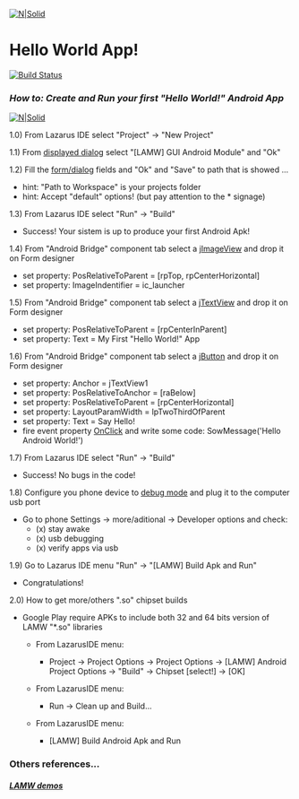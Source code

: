 [![N|Solid](https://i.imgur.com/eAIuo9U.png)](https://github.com/jmpessoa/lazandroidmodulewizard)

# Hello World App!

[![Build Status](https://img.shields.io/badge/version-0.1-green)](https://github.com/jmpessoa/lazandroidmodulewizard/tree/master/demos/GUI)

### _How to: Create and Run your first "Hello World!" Android App_
[![N|Solid](https://i.imgur.com/iSbNNtB.jpg)](https://github.com/jmpessoa/lazandroidmodulewizard/tree/master/demos/GUI)

1.0) From Lazarus IDE select "Project" -> "New Project" 

1.1) From [displayed dialog]([Imgur](https://i.imgur.com/34lqo0N.png)) select "[LAMW] GUI Android Module" and "Ok"

1.2) Fill the [form/dialog]([Imgur](https://i.imgur.com/6pn9cyP.png)) fields and "Ok" and "Save" to path that is showed ...
   - hint: "Path to Workspace" is your projects folder
   - hint: Accept "default" options! (but pay attention to the * signage)
   
1.3) From Lazarus IDE select "Run" -> "Build" 
   - Success! Your sistem is up to produce your first Android Apk!

1.4) From "Android Bridge" component tab select a [jImageView](https://i.imgur.com/UHbcuBQ.png) and drop it on Form designer 
   - set property: PosRelativeToParent  = [rpTop, rpCenterHorizontal]  
   - set property: ImageIndentifier = ic_launcher

1.5) From "Android Bridge" component tab select a [jTextView](https://i.imgur.com/UHbcuBQ.png) and drop it on Form designer 
   - set property: PosRelativeToParent  = [rpCenterInParent]  
   - set property: Text = My First "Hello World!" App

1.6) From "Android Bridge" component tab select a [jButton](https://i.imgur.com/UHbcuBQ.png) and drop it on Form designer 
   - set property: Anchor = jTextView1
   - set property: PosRelativeToAnchor = [raBelow]
   - set property: PosRelativeToParent = [rpCenterHorizontal]
   - set property: LayoutParamWidth = lpTwoThirdOfParent
   - set property: Text = Say Hello!
   - fire event property [OnClick](https://i.imgur.com/pXAqloK.png) and write some code: SowMessage('Hello Android World!')

1.7) From Lazarus IDE select "Run" -> "Build" 
   - Success! No bugs in the code!
   
1.8) Configure you phone device to [debug mode](https://developer.android.com/studio/debug/dev-options) and plug it to the computer usb port 
   - Go to phone Settings ->  more/aditional -> Developer options and check:
     - (x) stay awake
     - (x) usb debugging
     - (x) verify apps via usb
     
1.9) Go to Lazarus IDE menu "Run" -> "[LAMW] Build Apk and Run"  
   - Congratulations!

2.0) How to get more/others ".so" chipset builds
- Google Play require APKs to include both 32 and 64 bits version of LAMW "*.so" libraries
    - From LazarusIDE menu:
       - Project -> Project Options -> Project Options -> [LAMW] Android Project Options -> "Build" -> Chipset [select!] -> [OK]
       
    - From LazarusIDE menu:
       - Run -> Clean up and Build...
       
    - From LazarusIDE menu:
       - [LAMW] Build Android Apk and Run

### Others references...
##### [LAMW demos](https://github.com/jmpessoa/lazandroidmodulewizard/tree/master/demos/GUI)